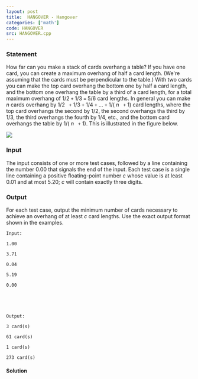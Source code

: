 ```yaml
---
layout: post
title:  HANGOVER - Hangover
categories: ['math']
code: HANGOVER
src: HANGOVER.cpp
---
```


### **Statement**

How far can you make a stack of cards overhang a table? If you have one card,
you can create a maximum overhang of half a card length. (We're assuming that
the cards must be perpendicular to the table.) With two cards you can make the
top card overhang the bottom one by half a card length, and the bottom one
overhang the table by a third of a card length, for a total maximum overhang
of 1/2 `+` 1/3 `=` 5/6 card lengths. In general you can make _n_ cards
overhang by 1/2 ` +` 1/3 `+` 1/4 `+` ... `+` 1/( _n_ ` +` 1) card lengths,
where the top card overhangs the second by 1/2, the second overhangs tha third
by 1/3, the third overhangs the fourth by 1/4, etc., and the bottom card
overhangs the table by 1/( _n_ ` +` 1). This is illustrated in the figure
below.

![](https://www.spoj.com/content/wanderley:hangover.jpg)

### Input

The input consists of one or more test cases, followed by a line containing
the number 0.00 that signals the end of the input. Each test case is a single
line containing a positive floating-point number _c_ whose value is at least
0.01 and at most 5.20; _c_ will contain exactly three digits.

### Output

For each test case, output the minimum number of cards necessary to achieve an
overhang of at least _c_ card lengths. Use the exact output format shown in
the examples.

    
    
    Input:
    1.00
    3.71
    0.04
    5.19
    0.00
    
    
    
    Output:
    3 card(s)
    61 card(s)
    1 card(s)
    273 card(s)
    



#### **Solution**



